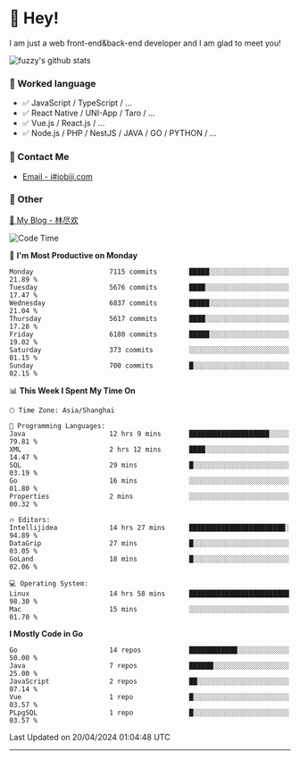 # 👋 Hey!

I am just a web front-end&back-end developer and I am glad to meet you!

![fuzzy's github stats](https://github-readme-stats.vercel.app/api?username=JaydenForYou&&show_icons=true&&title_color=1abc9c&&icon_color=1abc9c)


### 📝 Worked language

- ✅ JavaScript / TypeScript / ...
- ✅ React Native / UNI-App / Taro / ...
- ✅ Vue.js / React.js / ...
- ✅ Node.js / PHP / NestJS / JAVA / GO / PYTHON / ...

### 📮 Contact Me

- [Email - i#iobiji.com](mailto:i@iobiji.com)


### 🤪 Other

[📌 My Blog - 林尽欢](https://iobiji.com)

<!--START_SECTION:waka-->
![Code Time](http://img.shields.io/badge/Code%20Time-456%20hrs%2040%20mins-blue)

📅 **I'm Most Productive on Monday** 

```text
Monday                   7115 commits        █████░░░░░░░░░░░░░░░░░░░░   21.89 % 
Tuesday                  5676 commits        ████░░░░░░░░░░░░░░░░░░░░░   17.47 % 
Wednesday                6837 commits        █████░░░░░░░░░░░░░░░░░░░░   21.04 % 
Thursday                 5617 commits        ████░░░░░░░░░░░░░░░░░░░░░   17.28 % 
Friday                   6180 commits        █████░░░░░░░░░░░░░░░░░░░░   19.02 % 
Saturday                 373 commits         ░░░░░░░░░░░░░░░░░░░░░░░░░   01.15 % 
Sunday                   700 commits         █░░░░░░░░░░░░░░░░░░░░░░░░   02.15 % 
```


📊 **This Week I Spent My Time On** 

```text
🕑︎ Time Zone: Asia/Shanghai

💬 Programming Languages: 
Java                     12 hrs 9 mins       ████████████████████░░░░░   79.81 % 
XML                      2 hrs 12 mins       ████░░░░░░░░░░░░░░░░░░░░░   14.47 % 
SQL                      29 mins             █░░░░░░░░░░░░░░░░░░░░░░░░   03.19 % 
Go                       16 mins             ░░░░░░░░░░░░░░░░░░░░░░░░░   01.80 % 
Properties               2 mins              ░░░░░░░░░░░░░░░░░░░░░░░░░   00.32 % 

🔥 Editors: 
Intellijidea             14 hrs 27 mins      ████████████████████████░   94.89 % 
DataGrip                 27 mins             █░░░░░░░░░░░░░░░░░░░░░░░░   03.05 % 
GoLand                   18 mins             █░░░░░░░░░░░░░░░░░░░░░░░░   02.06 % 

💻 Operating System: 
Linux                    14 hrs 58 mins      █████████████████████████   98.30 % 
Mac                      15 mins             ░░░░░░░░░░░░░░░░░░░░░░░░░   01.70 % 
```

**I Mostly Code in Go** 

```text
Go                       14 repos            ████████████░░░░░░░░░░░░░   50.00 % 
Java                     7 repos             ██████░░░░░░░░░░░░░░░░░░░   25.00 % 
JavaScript               2 repos             ██░░░░░░░░░░░░░░░░░░░░░░░   07.14 % 
Vue                      1 repo              █░░░░░░░░░░░░░░░░░░░░░░░░   03.57 % 
PLpgSQL                  1 repo              █░░░░░░░░░░░░░░░░░░░░░░░░   03.57 % 
```




 Last Updated on 20/04/2024 01:04:48 UTC
<!--END_SECTION:waka-->
---
